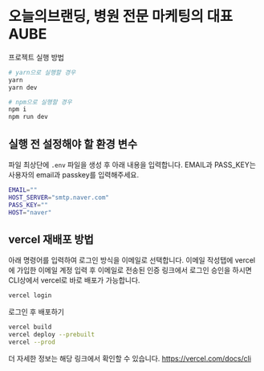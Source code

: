 # 오늘의브랜딩, 병원 전문 마케팅의 대표 AUBE

프로젝트 실행 방법

```bash
# yarn으로 실행할 경우
yarn
yarn dev

# npm으로 실행할 경우
npm i
npm run dev
```
## 실행 전 설정해야 할 환경 변수

파일 최상단에 `.env` 파일을 생성 후 아래 내용을 입력합니다.
EMAIL과 PASS_KEY는 사용자의 email과 passkey를 입력해주세요.

```bash
EMAIL=""
HOST_SERVER="smtp.naver.com"
PASS_KEY=""
HOST="naver"
```


## vercel 재배포 방법

아래 명령어를 입력하여 로그인 방식을 이메일로 선택합니다. 이메일 작성탭에 vercel에 가입한 이메일 계정 입력 후 이메일로 전송된 인증 링크에서 로그인 승인을 하시면 CLI상에서 vercel로 바로 배포가 가능합니다.

```bash
vercel login 
```

로그인 후 배포하기

```bash
vercel build
vercel deploy --prebuilt
vercel --prod
```

더 자세한 정보는 해당 링크에서 확인할 수 있습니다. https://vercel.com/docs/cli
